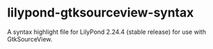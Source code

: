 # lilypond-gtksourceview-syntax
A syntax highlight file for LilyPond 2.24.4 (stable release) for use with GtkSourceView.
